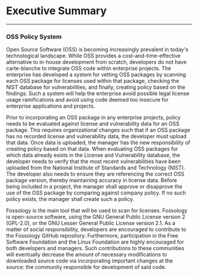 #     Executive Summary 
---
###   OSS Policy System               

Open Source Software (OSS) is becoming increasingly prevalent in today's technological landscape.  While OSS provides a cost-and-time-effective alternative to in-house development from scratch, developers do not have carte-blanche to integrate OSS code within enterprise projects. The enterprise has developed a system for vetting OSS packages by scanning each OSS package for licenses used within that package, checking the NIST database for vulnerabilities, and finally, creating policy based on the findings. Such a system will help the enterprise avoid possible legal license usage ramifications and avoid using code deemed too insecure for enterprise applications and projects.

Prior to incorporating an OSS package in any enterprise projects, policy needs to be evaluated against license and vulnerability data for an OSS package.  This requires organizational changes such that if an OSS package has no recorded license and vulnerability data, the developer must upload that data.  Once data is uploaded, the manager has the new responsibility of creating policy based on that data. When evaluating OSS packages for which data already exists in the License and Vulnerability database, the developer needs to verify that the most recent vulnerabilities have been uploaded from the National Institute of Standards and Technology (NIST). The developer also needs to ensure they are referencing the correct OSS package version, thereby maintaining accuracy in license data. Before being included in a project, the manager shall approve or disapprove the use of the OSS package by comparing against company policy. If no such policy exists, the manager shall create such a policy.

Fossology is the main tool that will be used to scan for licenses. Fossology is open-source software, using the GNU General Public License version 2 (GPL-2.0), or the GNU Lesser General Public License version 2.1.  As a matter of social responsibility, developers are encouraged to contribute to the Fossology GitHub repository.  Furthermore, participation in the Free Software Foundation and the Linux Foundation are highly encouraged for both developers and managers. Such contributions to these communities will eventually decrease the amount of necessary modifications to downloaded source code via incorporating important changes at the source: the community responsible for development of said code. 


